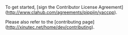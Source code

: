 To get started, [sign the Contributor License Agreement]
(http://www.clahub.com/agreements/pippijn/yaccpp).

Please also refer to the [contributing page]
(http://xinutec.net/home/dev/contributing).
